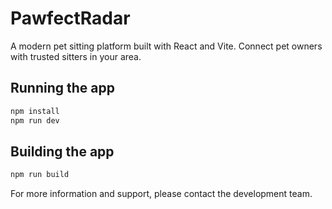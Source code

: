# PawfectRadar

A modern pet sitting platform built with React and Vite.
Connect pet owners with trusted sitters in your area.

## Running the app

```bash
npm install
npm run dev
```

## Building the app

```bash
npm run build
```

For more information and support, please contact the development team.